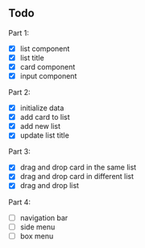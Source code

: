 ## Todo

Part 1:

- [x] list component
- [x] list title
- [x] card component
- [x] input component

Part 2:
- [x] initialize data
- [x] add card to list
- [x] add new list
- [x] update list title

Part 3:
- [x] drag and drop card in the same list
- [x] drag and drop card in different list
- [x] drag and drop list

Part 4:
- [ ] navigation bar
- [ ] side menu
- [ ] box menu
